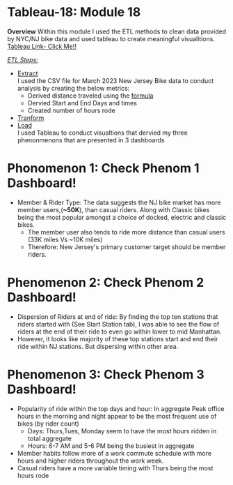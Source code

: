 # Tableau-18: Module 18

**Overview**
Within this module I used the ETL methods to clean data provided by NYC/NJ bike data and used tableau to create meaningful visualitions. <br>
[Tableau Link- Click Me!!](https://public.tableau.com/app/profile/dj.thapa/viz/Hw18Final/Phenomenon1-RiderType)<br>

*<ins>ETL Steps:</ins>*
* <ins>Extract</ins> <br> I used the CSV file for March 2023 New Jersey Bike data to conduct analysis by creating the below metrics:
  * Derived distance traveled using the [formula](https://www.exceldemy.com/calculate-distance-between-two-gps-coordinates-excel/)
  * Dervied Start and End Days and times
  * Created number of hours rode
* <ins>Tranform</ins> <br> 
* <ins>Load</ins> <br> I used Tableau to conduct visualtions that dervied my three phenonmenons that are presented in 3 dashboards


# Phonomenon 1: Check Phenom 1 Dashboard! <br>
* Member & Rider Type: The data suggests the NJ bike market has more member users,(<b>~50K</b>), than casual riders. Along with Classic bikes being the most popular amongst a choice of docked, electric and classic bikes. 
  * The member user also tends to ride more distance than casual users (33K miles Vs ~10K miles)
  * Therefore: New Jersey's primary customer target should be member riders.

# Phenomenon 2:  Check Phenom 2 Dashboard!<br> 
* Dispersion of Riders at end of ride: By finding the top ten stations that riders started with (See Start Station tab), I was able to see the flow of riders at the end of their ride to even go within lower to mid Manhattan. 
 * However, it looks like majority of these top stations start and end their ride within NJ stations. But dispersing within other area.

# Phenomenon 3: Check Phenom 3 Dashboard! <br>
* Popularity of ride within the top days and hour: In aggregate Peak office hours in the morning and night appear to be the most frequent use of bikes (by rider count)
  * Days:  Thurs,Tues, Monday seem to have the most hours ridden in total aggregate
  * Hours: 6-7 AM and 5-6 PM being the busiest in aggregate
* Member habits follow more of a work commute schedule with more hours and higher riders throughout the work week.
* Casual riders have a more variable timing with Thurs being the most hours rode


